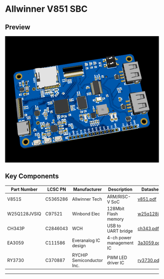 # Allwinner V851 SBC


## Preview

![3d-preview](./doc/image/3d-preview.png)


## Key Components

| Part Number  | LCSC PN  | Manufacturer              | Description              | Datasheet                                    |
| ------------ | -------- | ------------------------- | ------------------------ | -------------------------------------------- |
| V851S        | C5365286 | Allwinner Tech            | ARM/RISC-V SoC           | [v851.pdf](./doc/datasheet/v851.pdf)         |
| W25Q128JVSIQ | C97521   | Winbond Elec              | 128Mbit Flash memory     | [w25q128j.pdf](./doc/datasheet/w25q128j.pdf) |
| CH343P       | C2846043 | WCH                       | USB to UART bridge       | [ch343.pdf](./doc/datasheet/ch343.pdf)       |
| EA3059       | C111586  | Everanalog IC design      | 4-ch power management IC | [3a3059.pdf](./doc/datasheet/ea3059.pdf)     |
| RY3730       | C370887  | RYCHIP Semiconductor Inc. | PWM LED driver IC        | [ry3730.pdf](./doc/datasheet/ry3730.pdf)     |


---
